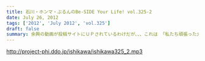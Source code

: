 ```yaml
---
title: 石川・ホンマ・ぶるんのBe-SIDE Your Life! vol.325-2
date: July 26, 2012
tags: ['2012', 'July 2012', 'vol.325']
draft: false
summary: 余興の動画が投稿サイトにＵＰされているわけだが、、、これは 「私たち頑張った力作あるから見て！見て！」ということで世界公開 しているわけであり・・・その影には、数々の失敗作があるに違いないわけであり・・・ＮＡＭＡＥ
---
```


http://project-phi.ddo.jp/ishikawa/ishikawa325_2.mp3
